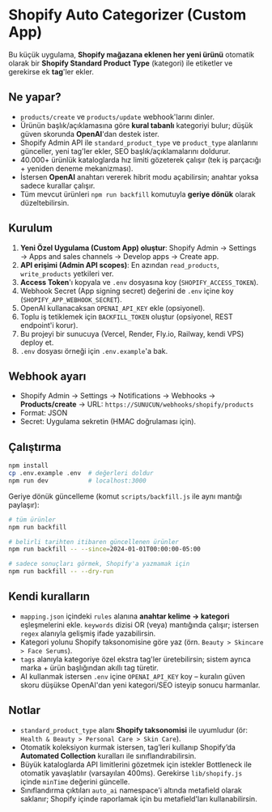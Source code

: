 # Shopify Auto Categorizer (Custom App)

Bu küçük uygulama, **Shopify mağazana eklenen her yeni ürünü** otomatik olarak bir **Shopify Standard Product Type** (kategori) ile etiketler ve gerekirse ek **tag**'ler ekler.

## Ne yapar?
- `products/create` ve `products/update` webhook'larını dinler.
- Ürünün başlık/açıklamasına göre **kural tabanlı** kategoriyi bulur; düşük güven skorunda **OpenAI**'dan destek ister.
- Shopify Admin API ile `standard_product_type` ve `product_type` alanlarını günceller, yeni tag'ler ekler, SEO başlık/açıklamalarını doldurur.
- 40.000+ ürünlük kataloglarda hız limiti gözeterek çalışır (tek iş parçacığı + yeniden deneme mekanizması).
- İstersen **OpenAI** anahtarı vererek hibrit modu açabilirsin; anahtar yoksa sadece kurallar çalışır.
- Tüm mevcut ürünleri `npm run backfill` komutuyla **geriye dönük** olarak düzeltebilirsin.

## Kurulum
1. **Yeni Özel Uygulama (Custom App) oluştur**: Shopify Admin → Settings → Apps and sales channels → Develop apps → Create app.
2. **API erişimi (Admin API scopes)**: En azından `read_products`, `write_products` yetkileri ver.
3. **Access Token**'ı kopyala ve `.env` dosyasına koy (`SHOPIFY_ACCESS_TOKEN`).
4. Webhook Secret (App signing secret) değerini de `.env` içine koy (`SHOPIFY_APP_WEBHOOK_SECRET`).
5. OpenAI kullanacaksan `OPENAI_API_KEY` ekle (opsiyonel).
6. Toplu iş tetiklemek için `BACKFILL_TOKEN` oluştur (opsiyonel, REST endpoint'i korur).
7. Bu projeyi bir sunucuya (Vercel, Render, Fly.io, Railway, kendi VPS) deploy et.
8. `.env` dosyası örneği için `.env.example`'a bak.

## Webhook ayarı
- Shopify Admin → Settings → Notifications → Webhooks → **Products/create** → URL: `https://SUNUCUN/webhooks/shopify/products`
- Format: JSON
- Secret: Uygulama sekretin (HMAC doğrulaması için).

## Çalıştırma
```bash
npm install
cp .env.example .env  # değerleri doldur
npm run dev           # localhost:3000
```
Geriye dönük güncelleme (komut `scripts/backfill.js` ile aynı mantığı paylaşır):
```bash
# tüm ürünler
npm run backfill

# belirli tarihten itibaren güncellenen ürünler
npm run backfill -- --since=2024-01-01T00:00:00-05:00

# sadece sonuçları görmek, Shopify'a yazmamak için
npm run backfill -- --dry-run
```

## Kendi kuralların
- `mapping.json` içindeki `rules` alanına **anahtar kelime → kategori** eşleşmelerini ekle. `keywords` dizisi OR (veya) mantığında çalışır; istersen `regex` alanıyla gelişmiş ifade yazabilirsin.
- Kategori yolunu Shopify taksonomisine göre yaz (örn. `Beauty > Skincare > Face Serums`).
- `tags` alanıyla kategoriye özel ekstra tag'ler üretebilirsin; sistem ayrıca marka + ürün başlığından akıllı tag türetir.
- AI kullanmak istersen `.env` içine `OPENAI_API_KEY` koy – kuralın güven skoru düşükse OpenAI'dan yeni kategori/SEO isteyip sonucu harmanlar.

## Notlar
- `standard_product_type` alanı **Shopify taksonomisi** ile uyumludur (ör: `Health & Beauty > Personal Care > Skin Care`).
- Otomatik koleksiyon kurmak istersen, tag’leri kullanıp Shopify’da **Automated Collection** kuralları ile sınıflandırabilirsin.
- Büyük kataloglarda API limitlerini gözetmek için istekler Bottleneck ile otomatik yavaşlatılır (varsayılan 400ms). Gerekirse `lib/shopify.js` içinde `minTime` değerini güncelle.
- Sınıflandırma çıktıları `auto_ai` namespace'i altında metafield olarak saklanır; Shopify içinde raporlamak için bu metafield'ları kullanabilirsin.
